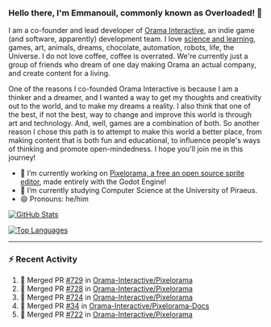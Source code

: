 ### Hello there, I'm Emmanouil, commonly known as Overloaded! 👋
I am a co-founder and lead developer of [Orama Interactive](https://www.orama-interactive.com/), an indie game (and software, apparently) development team. I love [science and learning](https://github.com/OverloadedOrama/KnowledgeBase), games, art, animals, dreams, chocolate, automation, robots, life, the Universe. I do not love coffee, coffee is overrated. We're currently just a group of friends who dream of one day making Orama an actual company, and create content for a living.

One of the reasons I co-founded Orama Interactive is because I am a thinker and a dreamer, and I wanted a way to get my thoughts and creativity out to the world, and to make my dreams a reality. I also think that one of the best, if not the best, way to change and improve this world is through art and technology. And, well, games are a combination of both. So another reason I chose this path is to attempt to make this world a better place, from making content that is both fun and educational, to influence people's ways of thinking and promote open-mindedness. I hope you'll join me in this journey!

- 🔭 I’m currently working on [Pixelorama, a free an open source sprite editor](https://github.com/Orama-Interactive/Pixelorama), made entirely with the Godot Engine!
- 🌱 I’m currently studying Computer Science at the University of Piraeus.
- 😄 Pronouns: he/him

[![GitHub Stats](https://github-readme-stats.vercel.app/api/?username=OverloadedOrama&show_icons=true&theme=merko)](https://github.com/anuraghazra/github-readme-stats)

[![Top Languages](https://github-readme-stats.vercel.app/api/top-langs/?username=OverloadedOrama&layout=compact&theme=merko)](https://github.com/anuraghazra/github-readme-stats)

---

### :zap: Recent Activity

<!--START_SECTION:activity-->
1. 🎉 Merged PR [#729](https://github.com/Orama-Interactive/Pixelorama/pull/729) in [Orama-Interactive/Pixelorama](https://github.com/Orama-Interactive/Pixelorama)
2. 🎉 Merged PR [#728](https://github.com/Orama-Interactive/Pixelorama/pull/728) in [Orama-Interactive/Pixelorama](https://github.com/Orama-Interactive/Pixelorama)
3. 🎉 Merged PR [#724](https://github.com/Orama-Interactive/Pixelorama/pull/724) in [Orama-Interactive/Pixelorama](https://github.com/Orama-Interactive/Pixelorama)
4. 🎉 Merged PR [#34](https://github.com/Orama-Interactive/Pixelorama-Docs/pull/34) in [Orama-Interactive/Pixelorama-Docs](https://github.com/Orama-Interactive/Pixelorama-Docs)
5. 🎉 Merged PR [#722](https://github.com/Orama-Interactive/Pixelorama/pull/722) in [Orama-Interactive/Pixelorama](https://github.com/Orama-Interactive/Pixelorama)
<!--END_SECTION:activity-->

<!--
**OverloadedOrama/OverloadedOrama** is a ✨ _special_ ✨ repository because its `README.md` (this file) appears on your GitHub profile.

Here are some ideas to get you started:

- 👯 I’m looking to collaborate on ...
- 🤔 I’m looking for help with ...
- 💬 Ask me about ...
- 📫 How to reach me: ...
- ⚡ Fun fact: ...
-->
